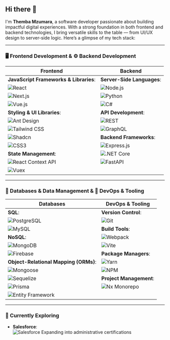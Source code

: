 ## Hi there 👋

I'm **Themba Mzumara**, a software developer passionate about building impactful digital experiences. With a strong foundation in both frontend and backend technologies, I bring versatile skills to the table — from UI/UX design to server-side logic. Here’s a glimpse of my tech stack:

---

### 🖥️ Frontend Development & ⚙️ Backend Development
| **Frontend** | **Backend** |
|--------------|-------------|
| **JavaScript Frameworks & Libraries**: | **Server-Side Languages**: |
| ![React](https://img.shields.io/badge/-React-61DAFB?style=flat&logo=react&logoColor=black)  | ![Node.js](https://img.shields.io/badge/-Node.js-339933?style=flat&logo=node.js&logoColor=white) |
| ![Next.js](https://img.shields.io/badge/-Next.js-000000?style=flat&logo=nextdotjs&logoColor=white) | ![Python](https://img.shields.io/badge/-Python-3776AB?style=flat&logo=python&logoColor=white) |
| ![Vue.js](https://img.shields.io/badge/-Vue.js-4FC08D?style=flat&logo=vue.js&logoColor=white) | ![C#](https://img.shields.io/badge/-C%23-239120?style=flat&logo=c-sharp&logoColor=white) |
| **Styling & UI Libraries**: | **API Development**: |
| ![Ant Design](https://img.shields.io/badge/-Ant%20Design-0170FE?style=flat&logo=antdesign&logoColor=white) | ![REST](https://img.shields.io/badge/-REST-005571?style=flat&logo=rest&logoColor=white) |
| ![Tailwind CSS](https://img.shields.io/badge/-Tailwind%20CSS-38B2AC?style=flat&logo=tailwind-css&logoColor=white) | ![GraphQL](https://img.shields.io/badge/-GraphQL-E10098?style=flat&logo=graphql&logoColor=white) |
| ![Shadcn](https://img.shields.io/badge/-Shadcn-4A4A4A?style=flat) | **Backend Frameworks**: |
| ![CSS3](https://img.shields.io/badge/-CSS3-1572B6?style=flat&logo=css3&logoColor=white) | ![Express.js](https://img.shields.io/badge/-Express.js-000000?style=flat&logo=express&logoColor=white) |
| **State Management**: | ![.NET Core](https://img.shields.io/badge/-.NET%20Core-512BD4?style=flat&logo=dotnet&logoColor=white) |
| ![React Context API](https://img.shields.io/badge/-React%20Context-61DAFB?style=flat&logo=react&logoColor=black) | ![FastAPI](https://img.shields.io/badge/-FastAPI-009688?style=flat&logo=fastapi&logoColor=white) |
| ![Vuex](https://img.shields.io/badge/-Vuex-4FC08D?style=flat&logo=vuex&logoColor=white) | |

---

### 💾 Databases & Data Management & 🚀 DevOps & Tooling
| **Databases** | **DevOps & Tooling** |
|---------------|----------------------|
| **SQL**: | **Version Control**: |
| ![PostgreSQL](https://img.shields.io/badge/-PostgreSQL-4169E1?style=flat&logo=postgresql&logoColor=white) | ![Git](https://img.shields.io/badge/-Git-F05032?style=flat&logo=git&logoColor=white) |
| ![MySQL](https://img.shields.io/badge/-MySQL-4479A1?style=flat&logo=mysql&logoColor=white) | **Build Tools**: |
| **NoSQL**: | ![Webpack](https://img.shields.io/badge/-Webpack-8DD6F9?style=flat&logo=webpack&logoColor=black) |
| ![MongoDB](https://img.shields.io/badge/-MongoDB-47A248?style=flat&logo=mongodb&logoColor=white) | ![Vite](https://img.shields.io/badge/-Vite-646CFF?style=flat&logo=vite&logoColor=white) |
| ![Firebase](https://img.shields.io/badge/-Firebase-FFCA28?style=flat&logo=firebase&logoColor=black) | **Package Managers**: |
| **Object-Relational Mapping (ORMs)**: | ![Yarn](https://img.shields.io/badge/-Yarn-2C8EBB?style=flat&logo=yarn&logoColor=white) |
| ![Mongoose](https://img.shields.io/badge/-Mongoose-47A248?style=flat&logo=mongodb&logoColor=white) | ![NPM](https://img.shields.io/badge/-NPM-CB3837?style=flat&logo=npm&logoColor=white) |
| ![Sequelize](https://img.shields.io/badge/-Sequelize-52B0E7?style=flat&logo=sequelize&logoColor=white) | **Project Management**: |
| ![Prisma](https://img.shields.io/badge/-Prisma-2D3748?style=flat&logo=prisma&logoColor=white) | ![Nx Monorepo](https://img.shields.io/badge/-Nx%20Monorepo-143055?style=flat&logo=nrwl&logoColor=white) |
| ![Entity Framework](https://img.shields.io/badge/-Entity%20Framework-512BD4?style=flat&logo=dotnet&logoColor=white) | |

---

### 🌱 Currently Exploring
- **Salesforce**:  
  ![Salesforce](https://img.shields.io/badge/-Salesforce-00A1E0?style=flat&logo=salesforce&logoColor=white) Expanding into administrative certifications
